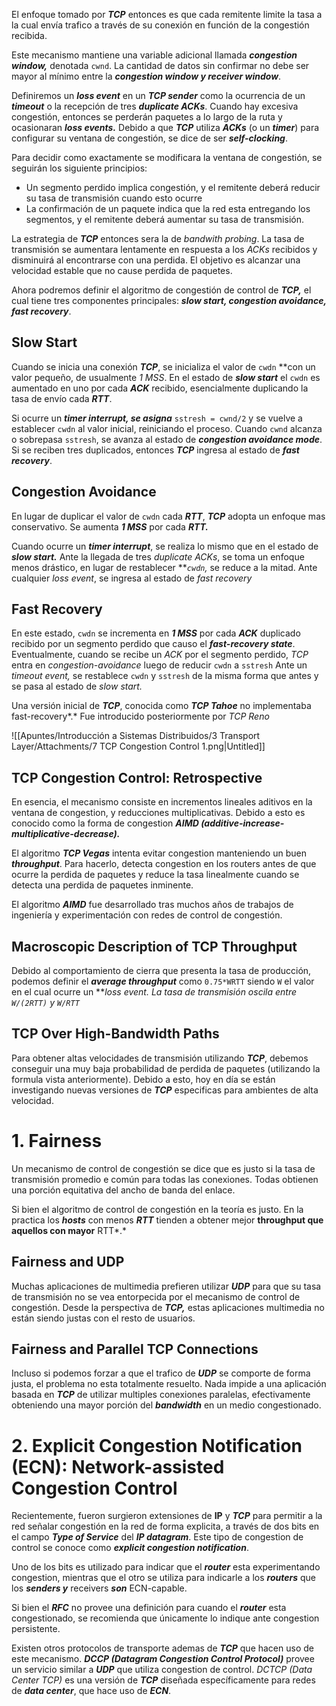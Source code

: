 El enfoque tomado por ***TCP*** entonces es que cada remitente limite la tasa a la cual envía trafico a través de su conexión en función de la congestión recibida.

Este mecanismo mantiene una variable adicional llamada ***congestion window,*** denotada `cwnd`. La cantidad de datos sin confirmar no debe ser mayor al mínimo entre la ***congestion window y receiver window***.

Definiremos un ***loss event*** en un ***TCP sender*** como la ocurrencia de un ***timeout*** o la recepción de tres ***duplicate ACKs***. Cuando hay excesiva congestión, entonces se perderán paquetes a lo largo de la ruta y ocasionaran ***loss events.*** Debido a que ***TCP*** utiliza ***ACKs*** (o un ***timer***) para configurar su ventana de congestión, se dice de ser ***self-clocking***.

Para decidir como exactamente se modificara la ventana de congestión, se seguirán los siguiente principios:

- Un segmento perdido implica congestión, y el remitente deberá reducir su tasa de transmisión cuando esto ocurre
- La confirmación de un paquete indica que la red esta entregando los segmentos, y el remitente deberá aumentar su tasa de transmisión.

La estrategia de ***TCP*** entonces sera la de *bandwith probing*. La tasa de transmisión se aumentara lentamente en respuesta a los *ACKs* recibidos y disminuirá al encontrarse con una perdida. El objetivo es alcanzar una velocidad estable que no cause perdida de paquetes.

Ahora podremos definir el algoritmo de congestión de control de ***TCP,*** el cual tiene tres componentes principales: ***slow start, congestion avoidance, fast recovery***.

## Slow Start

Cuando se inicia una conexión ***TCP***, se inicializa el valor de `cwdn` **con un valor pequeño, de usualmente *1 MSS*. En el estado de ***slow start*** el `cwdn` es aumentado en uno por cada ***ACK*** recibido, esencialmente duplicando la tasa de envío cada ***RTT***.

Si ocurre un ***timer interrupt, se asigna*** `sstresh = cwnd/2` y se vuelve a establecer `cwdn`  al valor inicial, reiniciando el proceso. Cuando `cwnd` alcanza o sobrepasa `sstresh`, se avanza al estado de ***congestion avoidance mode***. Si se reciben tres duplicados, entonces ***TCP*** ingresa al estado de ***fast recovery***.

## Congestion Avoidance

En lugar de duplicar el valor de `cwdn` cada ***RTT***, ***TCP*** adopta un enfoque mas conservativo. Se aumenta ***1 MSS*** por cada ***RTT.***

Cuando ocurre un ***timer interrupt***, se realiza lo mismo que en el estado de ***slow start.*** Ante la llegada de tres *duplicate ACKs*, se toma un enfoque menos drástico, en lugar de restablecer ***`cwdn`,* se reduce a la mitad. Ante cualquier *loss event*, se ingresa  al estado de *fast recovery*

## Fast Recovery

En este estado, `cwdn` se incrementa en ***1 MSS*** por cada ***ACK*** duplicado recibido por un segmento perdido que causo el ***fast-recovery state***. Eventualmente, cuando se recibe un *ACK* por el segmento perdido, *TCP* entra en *congestion-avoidance* luego de reducir `cwdn` a `sstresh` Ante un *timeout event,* se restablece `cwdn` y `sstresh` de la misma forma que antes y se pasa al estado de *slow start.*

Una versión inicial de ***TCP***, conocida como ***TCP Tahoe*** no implementaba fast-recovery*.* Fue introducido posteriormente por *TCP Reno* 

![[Apuntes/Introducción a Sistemas Distribuidos/3 Transport Layer/Attachments/7 TCP Congestion Control 1.png|Untitled]]

## TCP Congestion Control: Retrospective

En esencia, el mecanismo consiste en incrementos lineales aditivos en la ventana de congestion, y reducciones multiplicativas. Debido a esto es conocido como la forma de congestion ***AIMD (additive-increase-multiplicative-decrease).***

El algoritmo ***TCP Vegas*** intenta evitar congestion manteniendo un buen ***throughput***. Para hacerlo, detecta congestion en los routers antes de que ocurre la perdida de paquetes y reduce la tasa linealmente cuando se detecta una perdida de paquetes inminente.

El algoritmo ***AIMD*** fue desarrollado tras muchos años de trabajos de ingeniería y experimentación con redes de control de congestión.

## Macroscopic Description of TCP Throughput

Debido al comportamiento de cierra que presenta la tasa de producción, podemos definir el ***average throughput*** como `0.75*WRTT` siendo `W` el valor en el cual ocurre un ***loss event. La tasa de transmisión oscila entre `W/(2RTT)` y `W/RTT`*

## TCP Over High-Bandwidth Paths

Para obtener altas velocidades de transmisión utilizando ***TCP***, debemos conseguir una muy baja probabilidad de perdida de paquetes (utilizando la formula vista anteriormente). Debido a esto, hoy en día se están investigando nuevas versiones de ***TCP*** especificas para ambientes de alta velocidad.

# 1. Fairness

Un mecanismo de control de congestión se dice que es justo si la tasa de transmisión promedio e común para todas las conexiones. Todas obtienen una porción equitativa del ancho de banda del enlace.

Si bien el algoritmo de control de congestión en la teoría es justo. En la practica los ***hosts*** con menos ***RTT*** tienden a obtener mejor **throughput  que aquellos con mayor** RTT*.*

## Fairness and UDP

Muchas aplicaciones de multimedia prefieren utilizar ***UDP*** para que su tasa de transmisión no se vea entorpecida por el mecanismo de control de congestión. Desde la perspectiva de ***TCP,*** estas aplicaciones multimedia no están siendo justas con el resto de usuarios.

## Fairness and Parallel TCP Connections

Incluso si podemos forzar a que el trafico de ***UDP*** se comporte de forma justa, el problema no esta totalmente resuelto. Nada impide a una aplicación basada en ***TCP*** de utilizar multiples conexiones paralelas, efectivamente obteniendo una mayor porción del ***bandwidth*** en un medio congestionado.

# 2. Explicit Congestion Notification (ECN): Network-assisted Congestion Control

Recientemente, fueron surgieron extensiones de **IP** y ***TCP*** para permitir a la red señalar congestión en la red de forma explicita, a través de dos bits en el campo ***Type of Service*** del ***IP datagram***. Este tipo de congestion de control se conoce como ***explicit congestion notification***.

Uno de los bits es utilizado para indicar que el ***router*** esta experimentando congestion, mientras que el otro se utiliza para indicarle a los ***routers*** que los ***senders y*** receivers ***son*** ECN-capable.

Si bien el ***RFC*** no provee una definición para cuando el ***router*** esta congestionado, se recomienda que únicamente lo indique ante congestion persistente.

Existen otros protocolos de transporte ademas de ***TCP*** que hacen uso de este mecanismo. ***DCCP (Datagram Congestion Control Protocol)*** provee un servicio similar a ***UDP*** que utiliza congestion de control. *DCTCP (Data Center TCP)* es una versión de ***TCP*** diseñada específicamente para redes de ***data center***, que hace uso de ***ECN***.